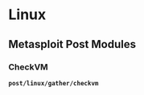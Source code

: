 # Linux

## Metasploit Post Modules

### CheckVM

<pre><code><strong>post/linux/gather/checkvm
</strong></code></pre>

